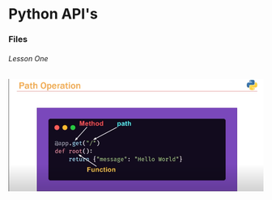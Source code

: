 # Python API's

<html>
    <h3>Files</h2>
    <h6>Lesson One</h6>
    <img src="./images/lesson1.png">
</html>
